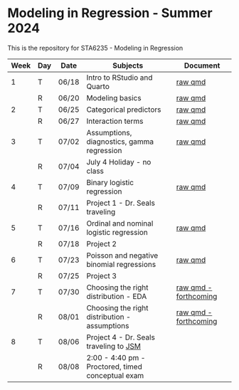 # Modeling in Regression - Summer 2024

This is the repository for STA6235 - Modeling in Regression

| Week | Day        | Date  | Subjects                                          | Document |
|------|------------|-------|---------------------------------------------------|----------|
| 1    | T          | 06/18 | Intro to RStudio and Quarto                       | [raw qmd](https://github.com/samanthaseals/STA6235/blob/main/2-Su24/lectures/W01-L1-intro-to-R-and-Quarto.qmd) |
|      | R          | 06/20 | Modeling basics                                   | [raw qmd](https://github.com/samanthaseals/STA6235/blob/main/2-Su24/lectures/W01-L2-modeling-basics.qmd) |
| 2    | T          | 06/25 | Categorical predictors                            | [raw qmd](https://github.com/samanthaseals/STA6235/blob/main/2-Su24/lectures/W02-L1-categorical-terms.qmd) |
|      | R          | 06/27 | Interaction terms                                 | [raw qmd](https://github.com/samanthaseals/STA6235/blob/main/2-Su24/lectures/W02-L2-interactions.qmd) |
| 3    | T          | 07/02 | Assumptions, diagnostics, gamma regression        | [raw qmd](https://github.com/samanthaseals/STA6235/blob/main/2-Su24/lectures/W03-L1-assumptions-diagnostics-gzlm-gamma.qmd) |
|      | R          | 07/04 | July 4 Holiday - no class                         |             |
| 4    | T          | 07/09 | Binary logistic regression                        | [raw qmd](https://github.com/samanthaseals/STA6235/blob/main/2-Su24/lectures/W04-L1-binary-logistic-regression.qmd) |
|      | R          | 07/11 | Project 1 - Dr. Seals traveling                   | |
| 5    | T          | 07/16 | Ordinal and nominal logistic regression           | [raw qmd](https://github.com/samanthaseals/STA6235/blob/main/2-Su24/lectures/W05-L1-ordinal-nominal-logistic-regression.qmd) |
|      | R          | 07/18 | Project 2                                         | |
| 6    | T          | 07/23 | Poisson and negative binomial regressions         | [raw qmd](https://github.com/samanthaseals/STA6235/blob/main/2-Su24/lectures/W06-L1-poisson-and-negbin-regression.qmd) |
|      | R          | 07/25 | Project 3                                         | |
| 7    | T          | 07/30 | Choosing the right distribution - EDA             | [raw qmd - forthcoming]() |
|      | R          | 08/01 | Choosing the right distribution - assumptions     | [raw qmd - forthcoming]() |
| 8    | T          | 08/06 | Project 4 - Dr. Seals traveling to [JSM](https://ww2.amstat.org/meetings/jsm/2024/) |  |
|      | R          | 08/08 | 2:00 - 4:40 pm - Proctored, timed conceptual exam |          |
